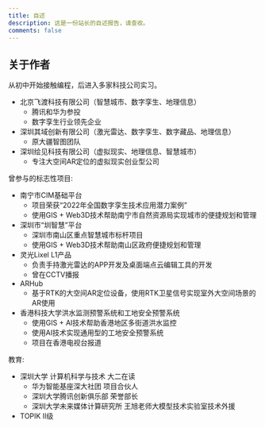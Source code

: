 ```yaml
---
title: 自述
description: 这是一份站长的自述报告，请查收。
comments: false
---
```


## 关于作者

从初中开始接触编程，后进入多家科技公司实习。

- 北京飞渡科技有限公司（智慧城市、数字孪生、地理信息）
  - 腾讯和华为参投
  - 数字孪生行业领先企业
- 深圳其域创新有限公司（激光雷达、数字孪生、数字藏品、地理信息）
  - 原大疆智图团队
- 深圳绘见科技有限公司（虚拟现实、地理信息、智慧城市）
  - 专注大空间AR定位的虚拟现实创业型公司

曾参与的标志性项目:

- 南宁市CIM基础平台
  - 项目荣获“2022年全国数字孪生技术应用潜力案例”
  - 使用GIS + Web3D技术帮助南宁市自然资源局实现城市的便捷规划和管理
- 深圳市“圳智慧”平台
  - 深圳市南山区重点智慧城市标杆项目
  - 使用GIS + Web3D技术帮助南山区政府便捷规划和管理
- 灵光Lixel L1产品
  - 负责手持激光雷达的APP开发及桌面端点云编辑工具的开发
  - 曾在CCTV播报
- ARHub
  - 基于RTK的大空间AR定位设备，使用RTK卫星信号实现室外大空间场景的AR使用
- 香港科技大学洪水监测预警系统和工地安全预警系统
  - 使用GIS + AI技术帮助香港地区多街道洪水监控
  - 使用AI技术实现通用型的工地安全预警系统
  - 项目在香港电视台报道

教育:

- 深圳大学 计算机科学与技术 大二在读
  - 华为智能基座深大社团 项目合伙人
  - 深圳大学腾讯创新俱乐部 荣誉部长
  - 深圳大学未来媒体计算研究所 王旭老师大模型技术实验室技术外援
- TOPIK II级
